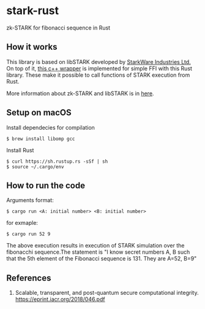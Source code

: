 # stark-rust
zk-STARK for fibonacci sequence in Rust

## How it works
This library is based on libSTARK developed by [StarkWare Industries Ltd.](https://www.starkware.co/)
On top of it, [this c++ wrapper](https://github.com/LayerXcom/libSTARK/tree/libstark-rs/fsrs)
is implemented for simple FFI with this Rust library.
These make it possible to call functions of STARK execution from Rust.

More information about zk-STARK and libSTARK is in [here](https://github.com/elibensasson/libSTARK).

## Setup on macOS
Install dependecies for compilation 
```
$ brew install libomp gcc
```
Install Rust
```
$ curl https://sh.rustup.rs -sSf | sh 
$ source ~/.cargo/env
```

## How to run the code
Arguments format:
```
$ cargo run <A: initial number> <B: initial number>
```

 for exmaple:
 ```
 $ cargo run 52 9
 ```
 The above execution results in execution of STARK simulation over the fibonacchi sequence.The statement is "I know secret numbers A, B such that the 5th element of the Fibonacci sequence is 131. They are A=52, B=9"

## References
1. Scalable, transparent, and post-quantum secure computational integrity. <https://eprint.iacr.org/2018/046.pdf>
